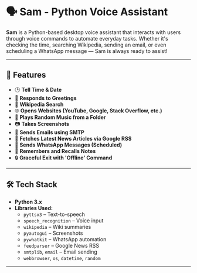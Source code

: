# 🗣️ Sam - Python Voice Assistant

**Sam** is a Python-based desktop voice assistant that interacts with users through voice commands to automate everyday tasks. Whether it's checking the time, searching Wikipedia, sending an email, or even scheduling a WhatsApp message — Sam is always ready to assist!

---

## 🚀 Features

- 🕒 **Tell Time & Date**
- 🧠 **Responds to Greetings**
- 📖 **Wikipedia Search**
- 🌐 **Opens Websites (YouTube, Google, Stack Overflow, etc.)**
- 🎵 **Plays Random Music from a Folder**
- 📷 **Takes Screenshots**
- 📧 **Sends Emails using SMTP**
- 📰 **Fetches Latest News Articles via Google RSS**
- 💬 **Sends WhatsApp Messages (Scheduled)**
- 🧾 **Remembers and Recalls Notes**
- 🔒 **Graceful Exit with 'Offline' Command**

---

## 🛠️ Tech Stack

- **Python 3.x**
- **Libraries Used:**
  - `pyttsx3` – Text-to-speech
  - `speech_recognition` – Voice input
  - `wikipedia` – Wiki summaries
  - `pyautogui` – Screenshots
  - `pywhatkit` – WhatsApp automation
  - `feedparser` – Google News RSS
  - `smtplib`, `email` – Email sending
  - `webbrowser`, `os`, `datetime`, `random`

---
